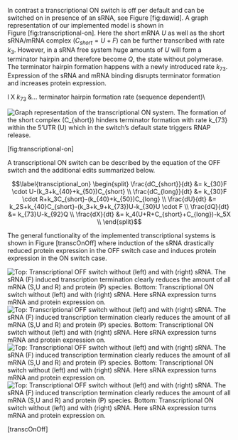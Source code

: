 In contrast a transcriptional ON switch is off per default and can be
switched on in presence of an sRNA, see Figure [fig:dawid]. A graph
representation of our implemented model is shown in
Figure [fig:transcriptional-on]. Here the short mRNA $U$ as well as the
short sRNA/mRNA complex ($C_{short}=U+F$) can be further transcribed
with rate $k_3$. However, in a sRNA free system huge amounts of $U$ will
form a terminator hairpin and therefore become $Q$, the state without
polymerase. The terminator hairpin formation happens with a newly
introduced rate $k_{73}$. Expression of the sRNA and mRNA binding
disrupts terminator formation and increases protein expression.

<span>l X</span> $k_{73}$ &$\dotsc$ terminator hairpin formation rate
(sequence dependent)\

![Graph representation of the transcriptional ON system. The formation
of the short complex ($C_{short}$) hinders terminator formation with
rate $k_{73}$ within the 5’UTR ($U$) which in the switch’s default state
triggers RNAP release.](figures/graph-transcriptional-on)

[fig:transcriptional-on]

A transcriptional ON switch can be described by the equation of the OFF
switch and the additional edits summarized below.

$$\label{transciptional_on}
    \begin{split}
      \frac{dC_{short}}{dt} &= k_{30}F \cdot U-(k_3+k_{40}+k_{50})C_{short} \\
      \frac{dC_{long}}{dt} &= k_{30}F \cdot R+k_3C_{short}-(k_{40}+k_{50})C_{long} \\
      \frac{dU}{dt} &= k_2S+k_{40}C_{short}-(k_3+k_9+k_{73})U-k_{30}U \cdot F \\
      \frac{dQ}{dt} &= k_{73}U-k_{92}Q \\
      \frac{dX}{dt} &= k_4(U+R+C_{short}+C_{long})-k_5X \\
    \end{split}$$

The general functionality of the implemented transcriptional systems is
shown in Figure [transcOnOff] where induction of the sRNA drastically
reduced protein expression in the OFF switch case and induces protein
expression in the ON switch case.

![*Top:* Transcriptional OFF switch without *(left)* and with *(right)*
sRNA. The sRNA (F) induced transcription termination clearly reduces the
amount of all mRNA ($S$,$U$ and $R$) and protein ($P$) species.
*Bottom:* Transcriptional ON switch without *(left)* and with *(right)*
sRNA. Here sRNA expression turns mRNA and protein expression
on.](figures/plot-transcriptional-off "fig:") ![*Top:* Transcriptional
OFF switch without *(left)* and with *(right)* sRNA. The sRNA (F)
induced transcription termination clearly reduces the amount of all mRNA
($S$,$U$ and $R$) and protein ($P$) species. *Bottom:* Transcriptional
ON switch without *(left)* and with *(right)* sRNA. Here sRNA expression
turns mRNA and protein expression
on.](figures/plot-transcriptional-off-srna "fig:")\
![*Top:* Transcriptional OFF switch without *(left)* and with *(right)*
sRNA. The sRNA (F) induced transcription termination clearly reduces the
amount of all mRNA ($S$,$U$ and $R$) and protein ($P$) species.
*Bottom:* Transcriptional ON switch without *(left)* and with *(right)*
sRNA. Here sRNA expression turns mRNA and protein expression
on.](figures/plot-transcriptional-on "fig:") ![*Top:* Transcriptional
OFF switch without *(left)* and with *(right)* sRNA. The sRNA (F)
induced transcription termination clearly reduces the amount of all mRNA
($S$,$U$ and $R$) and protein ($P$) species. *Bottom:* Transcriptional
ON switch without *(left)* and with *(right)* sRNA. Here sRNA expression
turns mRNA and protein expression
on.](figures/plot-transcriptional-on-srna "fig:")

[transcOnOff]

